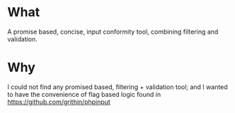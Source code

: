 # What
A promise based, concise, input conformity tool, combining filtering and validation.

# Why
I could not find any promised based, filtering + validation tool; and I wanted to have the convenience of flag based logic found in https://github.com/grithin/phpinput
